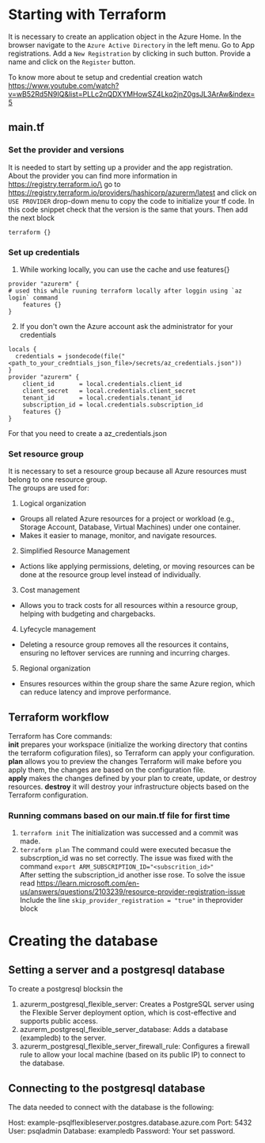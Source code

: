 # Starting with Terraform

It is necessary to create an application object in the Azure Home. In the browser navigate to the `Azure Active Directory` in the left menu. Go to App registrations. Add a `New Registration` by clicking in such button. Provide a name and click on the `Register` button.

To know more about te setup and credential creation watch https://www.youtube.com/watch?v=wB52Rd5N9IQ&list=PLLc2nQDXYMHowSZ4Lkq2jnZ0gsJL3ArAw&index=5

## main.tf
### Set the provider and versions
It is needed to start by setting up a provider and the app registration.\
About the provider you can find more information in https://registry.terraform.io/\
go to https://registry.terraform.io/providers/hashicorp/azurerm/latest and click on `USE PROVIDER` drop-down menu to copy the code to initialize your tf code. In this code snippet check that the version is the same that yours.
Then add the next block
```
terraform {}
```
### Set up credentials

1. While working locally, you can use the cache and use features{}
```
provider "azurerm" {
# used this while ruuning terraform locally after loggin using `az login` command
    features {}
}
```
2. If you don't own the Azure account ask the administrator for your credentials 
```
locals {
  credentials = jsondecode(file("<path_to_your_credntials_json_file>/secrets/az_credentials.json"))
}
provider "azurerm" {
    client_id       = local.credentials.client_id
    client_secret   = local.credentials.client_secret
    tenant_id       = local.credentials.tenant_id
    subscription_id = local.credentials.subscription_id
    features {}
}
```
For that you need to create a az_credentials.json

### Set resource group
It is necessary to set a resource group because all Azure resources must belong to one resource group.\
The groups are used for:
1. Logical organization
- Groups all related Azure resources for a project or workload (e.g., Storage Account, Database, Virtual Machines) under one container.
- Makes it easier to manage, monitor, and navigate resources.
2. Simplified Resource Management
- Actions like applying permissions, deleting, or moving resources can be done at the resource group level instead of individually.
3. Cost management
- Allows you to track costs for all resources within a resource group, helping with budgeting and chargebacks.
4. Lyfecycle management
- Deleting a resource group removes all the resources it contains, ensuring no leftover services are running and incurring charges.
5. Regional organization
- Ensures resources within the group share the same Azure region, which can reduce latency and improve performance.


## Terraform workflow
Terraform has Core commands:\
__init__ prepares your workspace (initialize the working directory that contins the terraform cofiguration files), so Terraform can apply your configuration.\
__plan__ allows you to preview the changes Terraform will make before you apply them, the changes are based on the configuration file.\
__apply__ makes the changes defined by your plan to create, update, or destroy resources.
__destroy__  it will destroy your infrastructure objects based on the Terraform configuration.
### Running commans based on our main.tf file for first time 
1. `terraform init`
The initialization was successed and a commit was made.
2. `terraform plan`
The command could were executed becasue the subscrption_id was no set correctly. The issue was fixed with the command
`export ARM_SUBSCRIPTION_ID="<subscrition_id>"`  
After setting the subscription_id another isse rose. To solve the issue read https://learn.microsoft.com/en-us/answers/questions/2103239/resource-provider-registration-issue
Include the line
`skip_provider_registration = "true"` in theprovider block 

# Creating the database
## Setting a server and a postgresql database
To create a postgresql  blocksin the 
1. azurerm_postgresql_flexible_server:
Creates a PostgreSQL server using the Flexible Server deployment option, which is cost-effective and supports public access.
2. azurerm_postgresql_flexible_server_database:
Adds a database (exampledb) to the server.
3. azurerm_postgresql_flexible_server_firewall_rule:
Configures a firewall rule to allow your local machine (based on its public IP) to connect to the database.
## Connecting to the postgresql database
The data needed to connect with the database is the following:

Host: example-psqlflexibleserver.postgres.database.azure.com
Port: 5432
User: psqladmin
Database: exampledb
Password: Your set password.